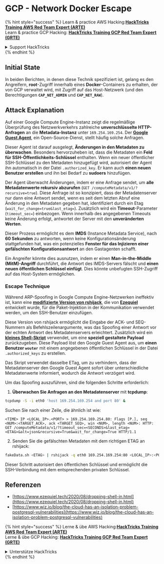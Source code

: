 # GCP - Network Docker Escape

{% hint style="success" %}
Learn & practice AWS Hacking:<img src="../../../.gitbook/assets/image (1) (1) (1).png" alt="" data-size="line">[**HackTricks Training AWS Red Team Expert (ARTE)**](https://training.hacktricks.xyz/courses/arte)<img src="../../../.gitbook/assets/image (1) (1) (1).png" alt="" data-size="line">\
Learn & practice GCP Hacking: <img src="../../../.gitbook/assets/image (2).png" alt="" data-size="line">[**HackTricks Training GCP Red Team Expert (GRTE)**<img src="../../../.gitbook/assets/image (2).png" alt="" data-size="line">](https://training.hacktricks.xyz/courses/grte)

<details>

<summary>Support HackTricks</summary>

* Check the [**subscription plans**](https://github.com/sponsors/carlospolop)!
* **Join the** 💬 [**Discord group**](https://discord.gg/hRep4RUj7f) or the [**telegram group**](https://t.me/peass) or **follow** us on **Twitter** 🐦 [**@hacktricks\_live**](https://twitter.com/hacktricks_live)**.**
* **Share hacking tricks by submitting PRs to the** [**HackTricks**](https://github.com/carlospolop/hacktricks) and [**HackTricks Cloud**](https://github.com/carlospolop/hacktricks-cloud) github repos.

</details>
{% endhint %}

## Initial State

In beiden Berichten, in denen diese Technik spezifiziert ist, gelang es den Angreifern, **root**-Zugriff innerhalb eines **Docker**-Containers zu erhalten, der von GCP verwaltet wird, mit Zugriff auf das Host-Netzwerk (und den Berechtigungen **`CAP_NET_ADMIN`** und **`CAP_NET_RAW`**).

## Attack Explanation

Auf einer Google Compute Engine-Instanz zeigt die regelmäßige Überprüfung des Netzwerkverkehrs zahlreiche **unverschlüsselte HTTP-Anfragen** an die **Metadata-Instanz** unter `169.254.169.254`. Der [**Google Guest Agent**](https://github.com/GoogleCloudPlatform/guest-agent), ein Open-Source-Dienst, stellt häufig solche Anfragen.

Dieser Agent ist darauf ausgelegt, **Änderungen in den Metadaten zu überwachen**. Besonders hervorzuheben ist, dass die Metadaten ein **Feld für SSH-Öffentlichkeits-Schlüssel** enthalten. Wenn ein neuer öffentlicher SSH-Schlüssel zu den Metadaten hinzugefügt wird, autorisiert der Agent ihn automatisch in der Datei `.authorized_key`. Er kann auch **einen neuen Benutzer erstellen** und ihn bei Bedarf zu **sudoers** hinzufügen.

Der Agent überwacht Änderungen, indem er eine Anfrage sendet, um **alle Metadatenwerte rekursiv abzurufen** (`GET /computeMetadata/v1/?recursive=true`). Diese Anfrage ist so konzipiert, dass der Metadatenserver nur dann eine Antwort sendet, wenn es seit dem letzten Abruf eine Änderung in den Metadaten gegeben hat, identifiziert durch ein Etag (`wait_for_change=true&last_etag=`). Zusätzlich wird ein **Timeout**-Parameter (`timeout_sec=`) einbezogen. Wenn innerhalb des angegebenen Timeouts keine Änderung erfolgt, antwortet der Server mit den **unveränderten Werten**.

Dieser Prozess ermöglicht es dem **IMDS** (Instance Metadata Service), nach **60 Sekunden** zu antworten, wenn keine Konfigurationsänderung stattgefunden hat, was ein potenzielles **Fenster für das Injizieren einer gefälschten Konfigurationsantwort** an den Gastagenten schafft.

Ein Angreifer könnte dies ausnutzen, indem er einen **Man-in-the-Middle (MitM)-Angriff** durchführt, die Antwort des IMDS-Servers fälscht und **einen neuen öffentlichen Schlüssel einfügt**. Dies könnte unbefugten SSH-Zugriff auf das Host-System ermöglichen.

### Escape Technique

Während ARP-Spoofing in Google Compute Engine-Netzwerken ineffektiv ist, kann eine [**modifizierte Version von rshijack**](https://github.com/ezequielpereira/rshijack), die von [**Ezequiel**](https://www.ezequiel.tech/2020/08/dropping-shell-in.html) entwickelt wurde, für die Paket-Injektion in der Kommunikation verwendet werden, um den SSH-Benutzer einzufügen.

Diese Version von rshijack ermöglicht die Eingabe der ACK- und SEQ-Nummern als Befehlszeilenargumente, was das Spoofing einer Antwort vor der echten Antwort des Metadatenservers erleichtert. Zusätzlich wird ein [**kleines Shell-Skript**](https://gist.github.com/ezequielpereira/914c2aae463409e785071213b059f96c#file-fakedata-sh) verwendet, um eine **speziell gestaltete Payload** zurückzugeben. Diese Payload löst den Google Guest Agent aus, um **einen Benutzer `wouter`** mit einem angegebenen öffentlichen Schlüssel in der Datei `.authorized_keys` zu erstellen.

Das Skript verwendet dasselbe ETag, um zu verhindern, dass der Metadatenserver den Google Guest Agent sofort über unterschiedliche Metadatenwerte informiert, wodurch die Antwort verzögert wird.

Um das Spoofing auszuführen, sind die folgenden Schritte erforderlich:

1. **Überwachen Sie Anfragen an den Metadatenserver** mit **tcpdump**:
```bash
tcpdump -S -i eth0 'host 169.254.169.254 and port 80' &
```
Suchen Sie nach einer Zeile, die ähnlich ist wie:
```
<TIME> IP <LOCAL_IP>.<PORT> > 169.254.169.254.80: Flags [P.], seq <NUM>:<TARGET_ACK>, ack <TARGET_SEQ>, win <NUM>, length <NUM>: HTTP: GET /computeMetadata/v1/?timeout_sec=<SECONDS>&last_etag=<ETAG>&alt=json&recursive=True&wait_for_change=True HTTP/1.1
```
2. Senden Sie die gefälschten Metadaten mit dem richtigen ETAG an rshijack:
```bash
fakeData.sh <ETAG> | rshijack -q eth0 169.254.169.254:80 <LOCAL_IP>:<PORT> <TARGET_SEQ> <TARGET_ACK>; ssh -i id_rsa -o StrictHostKeyChecking=no wouter@localhost
```
Dieser Schritt autorisiert den öffentlichen Schlüssel und ermöglicht die SSH-Verbindung mit dem entsprechenden privaten Schlüssel.

## Referenzen

* [https://www.ezequiel.tech/2020/08/dropping-shell-in.html](https://www.ezequiel.tech/2020/08/dropping-shell-in.html)
* [https://www.wiz.io/blog/the-cloud-has-an-isolation-problem-postgresql-vulnerabilities](https://www.wiz.io/blog/the-cloud-has-an-isolation-problem-postgresql-vulnerabilities)

{% hint style="success" %}
Lerne & übe AWS Hacking:<img src="../../../.gitbook/assets/image (1) (1) (1).png" alt="" data-size="line">[**HackTricks Training AWS Red Team Expert (ARTE)**](https://training.hacktricks.xyz/courses/arte)<img src="../../../.gitbook/assets/image (1) (1) (1).png" alt="" data-size="line">\
Lerne & übe GCP Hacking: <img src="../../../.gitbook/assets/image (2).png" alt="" data-size="line">[**HackTricks Training GCP Red Team Expert (GRTE)**<img src="../../../.gitbook/assets/image (2).png" alt="" data-size="line">](https://training.hacktricks.xyz/courses/grte)

<details>

<summary>Unterstütze HackTricks</summary>

* Überprüfe die [**Abonnementpläne**](https://github.com/sponsors/carlospolop)!
* **Tritt der** 💬 [**Discord-Gruppe**](https://discord.gg/hRep4RUj7f) oder der [**Telegram-Gruppe**](https://t.me/peass) bei oder **folge** uns auf **Twitter** 🐦 [**@hacktricks\_live**](https://twitter.com/hacktricks_live)**.**
* **Teile Hacking-Tricks, indem du PRs an die** [**HackTricks**](https://github.com/carlospolop/hacktricks) und [**HackTricks Cloud**](https://github.com/carlospolop/hacktricks-cloud) GitHub-Repos einreichst.

</details>
{% endhint %}
